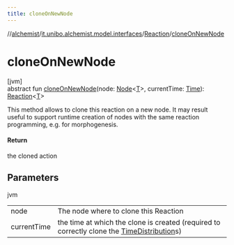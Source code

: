 ```yaml
---
title: cloneOnNewNode
---
```

//[alchemist](../../../index.html)/[it.unibo.alchemist.model.interfaces](../index.html)/[Reaction](index.html)/[cloneOnNewNode](clone-on-new-node.html)



# cloneOnNewNode



[jvm]\
abstract fun [cloneOnNewNode](clone-on-new-node.html)(node: [Node](../-node/index.html)<[T](../-node/index.html)>, currentTime: [Time](../-time/index.html)): [Reaction](index.html)<[T](../-node/index.html)>



This method allows to clone this reaction on a new node. It may result useful to support runtime creation of nodes with the same reaction programming, e.g. for morphogenesis.



#### Return



the cloned action



## Parameters


jvm

| | |
|---|---|
| node | The node where to clone this Reaction |
| currentTime | the time at which the clone is created (required to correctly clone the [TimeDistribution](../-time-distribution/index.html)s) |




